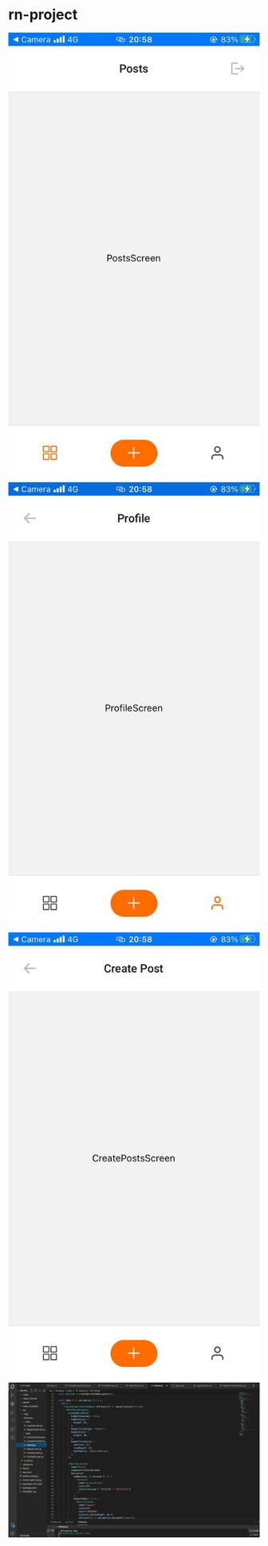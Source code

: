 # rn-project

![img](posts.png)
![img](profile-screen.png)
![img](createPost-screen.png)
![img](home-task-4.png)
